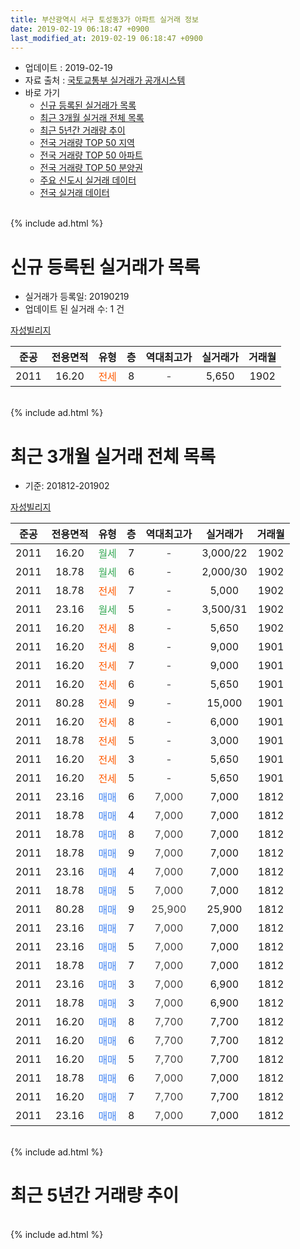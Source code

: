 ```yaml
---
title: 부산광역시 서구 토성동3가 아파트 실거래 정보
date: 2019-02-19 06:18:47 +0900
last_modified_at: 2019-02-19 06:18:47 +0900
---
```


* 업데이트 : 2019-02-19
* 자료 출처 : [국토교통부 실거래가 공개시스템](http://rt.molit.go.kr)
* 바로 가기
    * [신규 등록된 실거래가 목록](#신규-등록된-실거래가-목록)
    * [최근 3개월 실거래 전체 목록](#최근-3개월-실거래-전체-목록)
    * [최근 5년간 거래량 추이](#최근-5년간-거래량-추이)
    * [전국 거래량 TOP 50 지역](https://ayogom.github.io/apt-trade-info/최근-3개월-전국에서-가장-거래가-많이-발생한-지역)
    * [전국 거래량 TOP 50 아파트](https://ayogom.github.io/apt-trade-info/최근-3개월-전국에서-가장-거래가-많이-발생한-아파트)
    * [전국 거래량 TOP 50 분양권](https://ayogom.github.io/apt-trade-info/최근-3개월-전국에서-가장-거래가-많이-발생한-분양권)
    * [주요 신도시 실거래 데이터](https://ayogom.github.io/apt-trade-info/주요-신도시)
    * [전국 실거래 데이터](https://ayogom.github.io/apt-trade-info/전국)
<br>
{% include ad.html %}
<br>

# 신규 등록된 실거래가 목록
* 실거래가 등록일: 20190219
* 업데이트 된 실거래 수: 1 건


[자성빌리지](https://search.naver.com/search.naver?query=%EB%B6%80%EC%82%B0%EA%B4%91%EC%97%AD%EC%8B%9C+%EC%84%9C%EA%B5%AC+%ED%86%A0%EC%84%B1%EB%8F%993%EA%B0%80+%EC%9E%90%EC%84%B1%EB%B9%8C%EB%A6%AC%EC%A7%80)

|준공|전용면적|유형|층|역대최고가|실거래가|거래월|
|:---:|:---:|:---:|:---:|:---:|:---:|:---:|
|2011|16.20|<span style="color:#ff5a00">전세</span>|8|<span style="color:#444444">-</span>|5,650|1902|


<br>
{% include ad.html %}
<br>

# 최근 3개월 실거래 전체 목록
* 기준: 201812-201902


[자성빌리지](https://search.naver.com/search.naver?query=%EB%B6%80%EC%82%B0%EA%B4%91%EC%97%AD%EC%8B%9C+%EC%84%9C%EA%B5%AC+%ED%86%A0%EC%84%B1%EB%8F%993%EA%B0%80+%EC%9E%90%EC%84%B1%EB%B9%8C%EB%A6%AC%EC%A7%80)

|준공|전용면적|유형|층|역대최고가|실거래가|거래월|
|:---:|:---:|:---:|:---:|:---:|:---:|:---:|
|2011|16.20|<span style="color:#34a853">월세</span>|7|<span style="color:#444444">-</span>|3,000/22|1902|
|2011|18.78|<span style="color:#34a853">월세</span>|6|<span style="color:#444444">-</span>|2,000/30|1902|
|2011|18.78|<span style="color:#ff5a00">전세</span>|7|<span style="color:#444444">-</span>|5,000|1902|
|2011|23.16|<span style="color:#34a853">월세</span>|5|<span style="color:#444444">-</span>|3,500/31|1902|
|2011|16.20|<span style="color:#ff5a00">전세</span>|8|<span style="color:#444444">-</span>|5,650|1902|
|2011|16.20|<span style="color:#ff5a00">전세</span>|8|<span style="color:#444444">-</span>|9,000|1901|
|2011|16.20|<span style="color:#ff5a00">전세</span>|7|<span style="color:#444444">-</span>|9,000|1901|
|2011|16.20|<span style="color:#ff5a00">전세</span>|6|<span style="color:#444444">-</span>|5,650|1901|
|2011|80.28|<span style="color:#ff5a00">전세</span>|9|<span style="color:#444444">-</span>|15,000|1901|
|2011|16.20|<span style="color:#ff5a00">전세</span>|8|<span style="color:#444444">-</span>|6,000|1901|
|2011|18.78|<span style="color:#ff5a00">전세</span>|5|<span style="color:#444444">-</span>|3,000|1901|
|2011|16.20|<span style="color:#ff5a00">전세</span>|3|<span style="color:#444444">-</span>|5,650|1901|
|2011|16.20|<span style="color:#ff5a00">전세</span>|5|<span style="color:#444444">-</span>|5,650|1901|
|2011|23.16|<span style="color:#4285f3">매매</span>|6|<span style="color:#444444">7,000</span>|7,000|1812|
|2011|18.78|<span style="color:#4285f3">매매</span>|4|<span style="color:#444444">7,000</span>|7,000|1812|
|2011|18.78|<span style="color:#4285f3">매매</span>|8|<span style="color:#444444">7,000</span>|7,000|1812|
|2011|18.78|<span style="color:#4285f3">매매</span>|9|<span style="color:#444444">7,000</span>|7,000|1812|
|2011|23.16|<span style="color:#4285f3">매매</span>|4|<span style="color:#444444">7,000</span>|7,000|1812|
|2011|18.78|<span style="color:#4285f3">매매</span>|5|<span style="color:#444444">7,000</span>|7,000|1812|
|2011|80.28|<span style="color:#4285f3">매매</span>|9|<span style="color:#444444">25,900</span>|25,900|1812|
|2011|23.16|<span style="color:#4285f3">매매</span>|7|<span style="color:#444444">7,000</span>|7,000|1812|
|2011|23.16|<span style="color:#4285f3">매매</span>|5|<span style="color:#444444">7,000</span>|7,000|1812|
|2011|18.78|<span style="color:#4285f3">매매</span>|7|<span style="color:#444444">7,000</span>|7,000|1812|
|2011|23.16|<span style="color:#4285f3">매매</span>|3|<span style="color:#444444">7,000</span>|6,900|1812|
|2011|18.78|<span style="color:#4285f3">매매</span>|3|<span style="color:#444444">7,000</span>|6,900|1812|
|2011|16.20|<span style="color:#4285f3">매매</span>|8|<span style="color:#444444">7,700</span>|7,700|1812|
|2011|16.20|<span style="color:#4285f3">매매</span>|6|<span style="color:#444444">7,700</span>|7,700|1812|
|2011|16.20|<span style="color:#4285f3">매매</span>|5|<span style="color:#444444">7,700</span>|7,700|1812|
|2011|18.78|<span style="color:#4285f3">매매</span>|6|<span style="color:#444444">7,000</span>|7,000|1812|
|2011|16.20|<span style="color:#4285f3">매매</span>|7|<span style="color:#444444">7,700</span>|7,700|1812|
|2011|23.16|<span style="color:#4285f3">매매</span>|8|<span style="color:#444444">7,000</span>|7,000|1812|


<br>
{% include ad.html %}
<br>

# 최근 5년간 거래량 추이


<div style="width:100%;">
    <canvas id="deal_progress" height="200"></canvas>
</div>

<script>
new Chart(document.getElementById("deal_progress"), {
    type: 'line',
    data: {
        labels: ['201402','201403','201404','201405','201406','201407','201408','201409','201410','201411','201412','201501','201502','201503','201504','201505','201506','201507','201508','201509','201510','201511','201512','201601','201602','201603','201604','201605','201606','201607','201608','201609','201610','201611','201612','201701','201702','201703','201704','201705','201706','201707','201708','201709','201710','201711','201712','201801','201802','201803','201804','201805','201806','201807','201808','201809','201810','201811','201812','201901','201902'],
        datasets: [{
            label: '매매',
            pointRadius: 1,
            data: [0, 0, 0, 0, 0, 1, 0, 1, 0, 0, 1, 0, 0, 2, 1, 1, 1, 0, 1, 2, 1, 0, 0, 1, 1, 0, 1, 0, 1, 1, 2, 1, 0, 1, 0, 0, 0, 0, 0, 0, 0, 0, 0, 0, 0, 0, 0, 0, 0, 1, 0, 0, 0, 0, 0, 1, 1, 1, 18, 0, 0],
            borderColor: "rgba(255, 201, 14, 1)",
            backgroundColor: "rgba(255, 201, 14, 0.5)",
            fill: false,
            lineTension: 0
        },{
            label: '전월세',
            pointRadius: 1,
            data: [4, 1, 1, 0, 0, 1, 0, 0, 0, 1, 0, 4, 2, 2, 0, 0, 1, 0, 0, 0, 2, 1, 2, 1, 2, 0, 0, 1, 0, 0, 1, 0, 1, 0, 0, 1, 0, 0, 0, 1, 0, 2, 0, 1, 0, 0, 0, 4, 2, 1, 4, 0, 0, 1, 1, 0, 0, 1, 0, 8, 5],
            borderColor: "rgba(0, 141, 185, 1)",
            backgroundColor: "rgba(0, 141, 185, 0.5)",
            fill: false,
            lineTension: 0
        }
        ]
    },
    options: {
        responsive: true,
        title: {
            display: false
        },
        tooltips: {
            mode: 'index',
            intersect: false
        },
        hover: {
            mode: 'nearest',
            intersect: true
        },
        scales: {
            xAxes: [{
                display: true,
                scaleLabel: {
                    display: true,
                    labelString: '년/월'
                }
            }],
            yAxes: [{
                display: true,
                ticks: {
                    suggestedMin: 0,
                },
                scaleLabel: {
                    display: true,
                    labelString: '실거래 수'
                }
            }]
        }
    }
});

</script>


<br>
{% include ad.html %}
<br>

